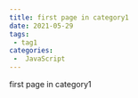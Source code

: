 ```yaml
---
title: first page in category1
date: 2021-05-29
tags:
 - tag1
categories:
 -  JavaScript
---
```


first page in category1
